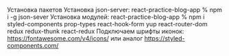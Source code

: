 Установка пакетов
Установка json-server:
react-practice-blog-app % npm i -g json-sever
Установка модулей:
react-practice-blog-app % npm i styled-components prop-types react-hook-form yup react-router-dom redux redux-thunk react-redux
Подключаем шрифты иконок:
https://fontawesome.com/v4/icons/ или аналог
https://styled-components.com/
